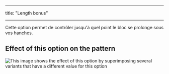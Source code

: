 - - -
title: "Length bonus"
- - -

Cette option permet de contrôler jusqu'à quel point le bloc se prolonge sous vos hanches.

## Effect of this option on the pattern

![This image shows the effect of this option by superimposing several variants that have a different value for this option](yuri_lengthbonus_sample.svg "Effect of this option on the pattern")
